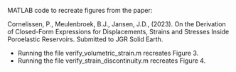 MATLAB code to recreate figures from the paper:

Cornelissen, P., Meulenbroek, B.J., Jansen, J.D., (2023). On the Derivation of Closed-Form Expressions for Displacements, Strains and Stresses Inside Poroelastic Reservoirs. Submitted to JGR Solid Earth. 

- Running the file verify_volumetric_strain.m recreates Figure 3.
- Running the file verify_strain_discontinuity.m recreates Figure 4.
